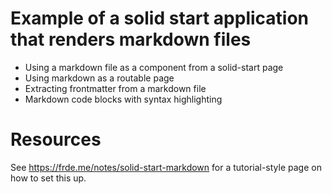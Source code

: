 # Example of a solid start application that renders markdown files
- Using a markdown file as a component from a solid-start page
- Using markdown as a routable page
- Extracting frontmatter from a markdown file
- Markdown code blocks with syntax highlighting

# Resources
See https://frde.me/notes/solid-start-markdown for a tutorial-style page on how to set this up.
